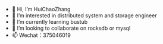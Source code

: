 - 👋 Hi, I’m HuiChaoZhang
- 👀 I’m interested in distributed system and storage engineer
- 🌱 I’m currently learning bustub
- 💞️ I’m looking to collaborate on rocksdb or mysql
- 📫 Wechat：375046019

<!---
zhuichao001/zhuichao001 is a ✨ special ✨ repository because its `README.md` (this file) appears on your GitHub profile.
You can click the Preview link to take a look at your changes.
--->
